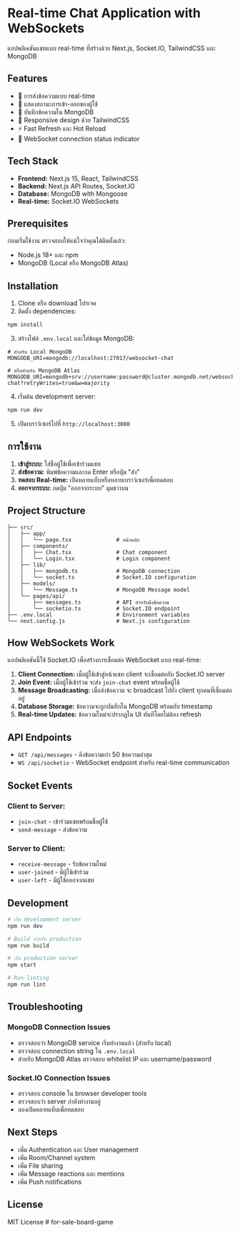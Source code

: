 # Real-time Chat Application with WebSockets

แอปพลิเคชันแชทแบบ real-time ที่สร้างด้วย Next.js, Socket.IO, TailwindCSS และ MongoDB

## Features

- 💬 การส่งข้อความแบบ real-time
- 👥 แสดงสถานะการเข้า-ออกของผู้ใช้
- 💾 บันทึกข้อความใน MongoDB
- 📱 Responsive design ด้วย TailwindCSS
- ⚡ Fast Refresh และ Hot Reload
- 🔌 WebSocket connection status indicator

## Tech Stack

- **Frontend:** Next.js 15, React, TailwindCSS
- **Backend:** Next.js API Routes, Socket.IO
- **Database:** MongoDB with Mongoose
- **Real-time:** Socket.IO WebSockets

## Prerequisites

ก่อนเริ่มใช้งาน ตรวจสอบให้แน่ใจว่าคุณได้ติดตั้งแล้ว:

- Node.js 18+ และ npm
- MongoDB (Local หรือ MongoDB Atlas)

## Installation

1. Clone หรือ download โปรเจค
2. ติดตั้ง dependencies:

```bash
npm install
```

3. สร้างไฟล์ `.env.local` และใส่ข้อมูล MongoDB:

```env
# สำหรับ Local MongoDB
MONGODB_URI=mongodb://localhost:27017/websocket-chat

# หรือสำหรับ MongoDB Atlas
MONGODB_URI=mongodb+srv://username:password@cluster.mongodb.net/websocket-chat?retryWrites=true&w=majority
```

4. เริ่มต้น development server:

```bash
npm run dev
```

5. เปิดเบราว์เซอร์ไปที่ `http://localhost:3000`

## การใช้งาน

1. **เข้าสู่ระบบ:** ใส่ชื่อผู้ใช้เพื่อเข้าร่วมแชท
2. **ส่งข้อความ:** พิมพ์ข้อความและกด Enter หรือปุ่ม "ส่ง"
3. **ทดสอบ Real-time:** เปิดหลายแท็บหรือหลายเบราว์เซอร์เพื่อทดสอบ
4. **ออกจากระบบ:** กดปุ่ม "ออกจากระบบ" มุมขวาบน

## Project Structure

```
├── src/
│   ├── app/
│   │   └── page.tsx              # หน้าหลัก
│   ├── components/
│   │   ├── Chat.tsx              # Chat component
│   │   └── Login.tsx             # Login component
│   ├── lib/
│   │   ├── mongodb.ts            # MongoDB connection
│   │   └── socket.ts             # Socket.IO configuration
│   ├── models/
│   │   └── Message.ts            # MongoDB Message model
│   └── pages/api/
│       ├── messages.ts           # API สำหรับดึงข้อความ
│       └── socketio.ts           # Socket.IO endpoint
├── .env.local                    # Environment variables
└── next.config.js                # Next.js configuration
```

## How WebSockets Work

แอปพลิเคชันนี้ใช้ Socket.IO เพื่อสร้างการเชื่อมต่อ WebSocket แบบ real-time:

1. **Client Connection:** เมื่อผู้ใช้เข้าสู่หน้าแชท client จะเชื่อมต่อกับ Socket.IO server
2. **Join Event:** เมื่อผู้ใช้เข้าร่วม จะส่ง `join-chat` event พร้อมชื่อผู้ใช้
3. **Message Broadcasting:** เมื่อส่งข้อความ จะ broadcast ไปยัง client ทุกคนที่เชื่อมต่ออยู่
4. **Database Storage:** ข้อความจะถูกบันทึกใน MongoDB พร้อมกับ timestamp
5. **Real-time Updates:** ข้อความใหม่จะปรากฏใน UI ทันทีโดยไม่ต้อง refresh

## API Endpoints

- `GET /api/messages` - ดึงข้อความเก่า 50 ข้อความล่าสุด
- `WS /api/socketio` - WebSocket endpoint สำหรับ real-time communication

## Socket Events

### Client to Server:
- `join-chat` - เข้าร่วมแชทพร้อมชื่อผู้ใช้
- `send-message` - ส่งข้อความ

### Server to Client:
- `receive-message` - รับข้อความใหม่
- `user-joined` - มีผู้ใช้เข้าร่วม
- `user-left` - มีผู้ใช้ออกจากแชท

## Development

```bash
# เริ่ม development server
npm run dev

# Build สำหรับ production
npm run build

# เริ่ม production server
npm start

# Run linting
npm run lint
```

## Troubleshooting

### MongoDB Connection Issues
- ตรวจสอบว่า MongoDB service เริ่มทำงานแล้ว (สำหรับ local)
- ตรวจสอบ connection string ใน `.env.local`
- สำหรับ MongoDB Atlas ตรวจสอบ whitelist IP และ username/password

### Socket.IO Connection Issues
- ตรวจสอบ console ใน browser developer tools
- ตรวจสอบว่า server กำลังทำงานอยู่
- ลองเปิดหลายแท็บเพื่อทดสอบ

## Next Steps

- เพิ่ม Authentication และ User management
- เพิ่ม Room/Channel system
- เพิ่ม File sharing
- เพิ่ม Message reactions และ mentions
- เพิ่ม Push notifications

## License

MIT License
#   f o r - s a l e - b o a r d - g a m e  
 